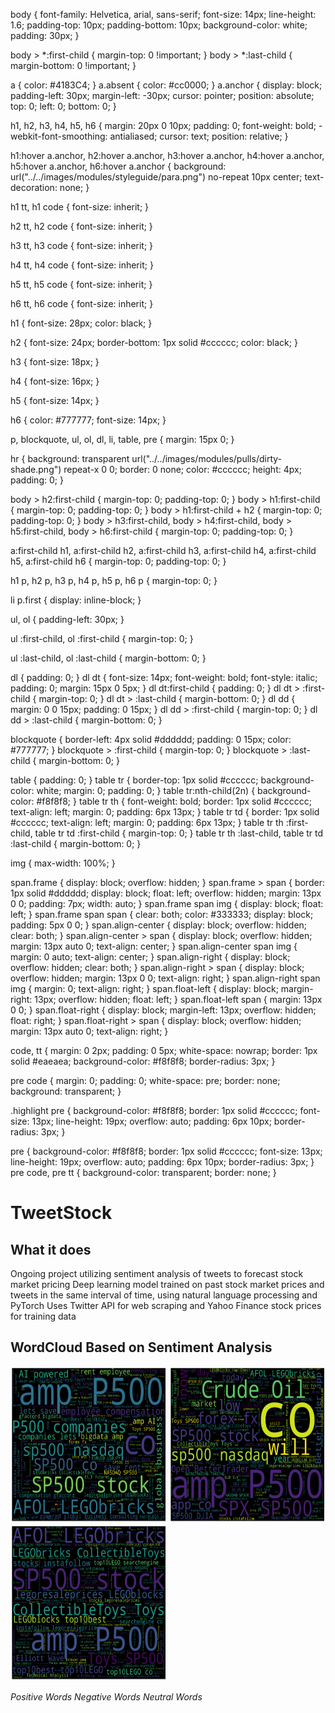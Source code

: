 body {
  font-family: Helvetica, arial, sans-serif;
  font-size: 14px;
  line-height: 1.6;
  padding-top: 10px;
  padding-bottom: 10px;
  background-color: white;
  padding: 30px; }

body > *:first-child {
  margin-top: 0 !important; }
body > *:last-child {
  margin-bottom: 0 !important; }

a {
  color: #4183C4; }
a.absent {
  color: #cc0000; }
a.anchor {
  display: block;
  padding-left: 30px;
  margin-left: -30px;
  cursor: pointer;
  position: absolute;
  top: 0;
  left: 0;
  bottom: 0; }

h1, h2, h3, h4, h5, h6 {
  margin: 20px 0 10px;
  padding: 0;
  font-weight: bold;
  -webkit-font-smoothing: antialiased;
  cursor: text;
  position: relative; }

h1:hover a.anchor, h2:hover a.anchor, h3:hover a.anchor, h4:hover a.anchor, h5:hover a.anchor, h6:hover a.anchor {
  background: url("../../images/modules/styleguide/para.png") no-repeat 10px center;
  text-decoration: none; }

h1 tt, h1 code {
  font-size: inherit; }

h2 tt, h2 code {
  font-size: inherit; }

h3 tt, h3 code {
  font-size: inherit; }

h4 tt, h4 code {
  font-size: inherit; }

h5 tt, h5 code {
  font-size: inherit; }

h6 tt, h6 code {
  font-size: inherit; }

h1 {
  font-size: 28px;
  color: black; }

h2 {
  font-size: 24px;
  border-bottom: 1px solid #cccccc;
  color: black; }

h3 {
  font-size: 18px; }

h4 {
  font-size: 16px; }

h5 {
  font-size: 14px; }

h6 {
  color: #777777;
  font-size: 14px; }

p, blockquote, ul, ol, dl, li, table, pre {
  margin: 15px 0; }

hr {
  background: transparent url("../../images/modules/pulls/dirty-shade.png") repeat-x 0 0;
  border: 0 none;
  color: #cccccc;
  height: 4px;
  padding: 0; }

body > h2:first-child {
  margin-top: 0;
  padding-top: 0; }
body > h1:first-child {
  margin-top: 0;
  padding-top: 0; }
  body > h1:first-child + h2 {
    margin-top: 0;
    padding-top: 0; }
body > h3:first-child, body > h4:first-child, body > h5:first-child, body > h6:first-child {
  margin-top: 0;
  padding-top: 0; }

a:first-child h1, a:first-child h2, a:first-child h3, a:first-child h4, a:first-child h5, a:first-child h6 {
  margin-top: 0;
  padding-top: 0; }

h1 p, h2 p, h3 p, h4 p, h5 p, h6 p {
  margin-top: 0; }

li p.first {
  display: inline-block; }

ul, ol {
  padding-left: 30px; }

ul :first-child, ol :first-child {
  margin-top: 0; }

ul :last-child, ol :last-child {
  margin-bottom: 0; }

dl {
  padding: 0; }
  dl dt {
    font-size: 14px;
    font-weight: bold;
    font-style: italic;
    padding: 0;
    margin: 15px 0 5px; }
    dl dt:first-child {
      padding: 0; }
    dl dt > :first-child {
      margin-top: 0; }
    dl dt > :last-child {
      margin-bottom: 0; }
  dl dd {
    margin: 0 0 15px;
    padding: 0 15px; }
    dl dd > :first-child {
      margin-top: 0; }
    dl dd > :last-child {
      margin-bottom: 0; }

blockquote {
  border-left: 4px solid #dddddd;
  padding: 0 15px;
  color: #777777; }
  blockquote > :first-child {
    margin-top: 0; }
  blockquote > :last-child {
    margin-bottom: 0; }

table {
  padding: 0; }
  table tr {
    border-top: 1px solid #cccccc;
    background-color: white;
    margin: 0;
    padding: 0; }
    table tr:nth-child(2n) {
      background-color: #f8f8f8; }
    table tr th {
      font-weight: bold;
      border: 1px solid #cccccc;
      text-align: left;
      margin: 0;
      padding: 6px 13px; }
    table tr td {
      border: 1px solid #cccccc;
      text-align: left;
      margin: 0;
      padding: 6px 13px; }
    table tr th :first-child, table tr td :first-child {
      margin-top: 0; }
    table tr th :last-child, table tr td :last-child {
      margin-bottom: 0; }

img {
  max-width: 100%; }

span.frame {
  display: block;
  overflow: hidden; }
  span.frame > span {
    border: 1px solid #dddddd;
    display: block;
    float: left;
    overflow: hidden;
    margin: 13px 0 0;
    padding: 7px;
    width: auto; }
  span.frame span img {
    display: block;
    float: left; }
  span.frame span span {
    clear: both;
    color: #333333;
    display: block;
    padding: 5px 0 0; }
span.align-center {
  display: block;
  overflow: hidden;
  clear: both; }
  span.align-center > span {
    display: block;
    overflow: hidden;
    margin: 13px auto 0;
    text-align: center; }
  span.align-center span img {
    margin: 0 auto;
    text-align: center; }
span.align-right {
  display: block;
  overflow: hidden;
  clear: both; }
  span.align-right > span {
    display: block;
    overflow: hidden;
    margin: 13px 0 0;
    text-align: right; }
  span.align-right span img {
    margin: 0;
    text-align: right; }
span.float-left {
  display: block;
  margin-right: 13px;
  overflow: hidden;
  float: left; }
  span.float-left span {
    margin: 13px 0 0; }
span.float-right {
  display: block;
  margin-left: 13px;
  overflow: hidden;
  float: right; }
  span.float-right > span {
    display: block;
    overflow: hidden;
    margin: 13px auto 0;
    text-align: right; }

code, tt {
  margin: 0 2px;
  padding: 0 5px;
  white-space: nowrap;
  border: 1px solid #eaeaea;
  background-color: #f8f8f8;
  border-radius: 3px; }

pre code {
  margin: 0;
  padding: 0;
  white-space: pre;
  border: none;
  background: transparent; }

.highlight pre {
  background-color: #f8f8f8;
  border: 1px solid #cccccc;
  font-size: 13px;
  line-height: 19px;
  overflow: auto;
  padding: 6px 10px;
  border-radius: 3px; }

pre {
  background-color: #f8f8f8;
  border: 1px solid #cccccc;
  font-size: 13px;
  line-height: 19px;
  overflow: auto;
  padding: 6px 10px;
  border-radius: 3px; }
  pre code, pre tt {
    background-color: transparent;
    border: none; }
# TweetStock
## What it does
Ongoing project utilizing sentiment analysis of tweets to forecast stock market pricing
Deep learning model trained on past stock market prices and tweets in the same interval of time, using natural language processing and PyTorch
Uses Twitter API for web scraping and Yahoo Finance stock prices for training data

## WordCloud Based on Sentiment Analysis
<p float="left">
<img src = "https://github.com/BabyChouSr/TweetStock/blob/main/positivewordcloud.png" width = "250" height = "250">
  <img src = "https://github.com/BabyChouSr/TweetStock/blob/main/negativewordcloud.png" width = "250" height = "250">
  <img src = "https://github.com/BabyChouSr/TweetStock/blob/main/neutralwordcloud.png" width = "250" height = "250">
</p>
<p float = "left">
      <em> Positive Words</em>
  <em> Negative Words</em>
  <em> Neutral Words</em>
  </p>


